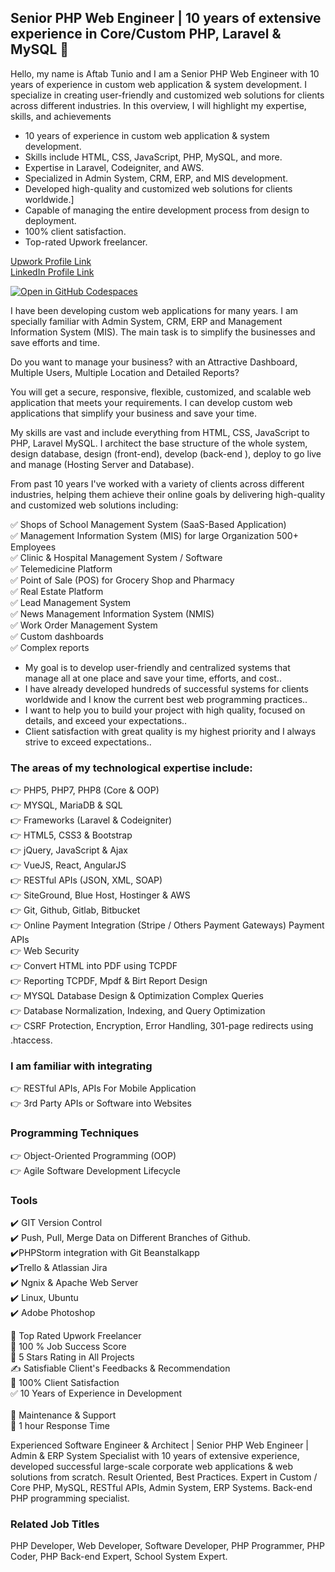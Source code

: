## Senior PHP Web Engineer | 10 years of extensive experience in Core/Custom PHP, Laravel & MySQL 👋
Hello, my name is Aftab Tunio and I am a Senior PHP Web Engineer with 10 years of experience in custom web application & system development. I specialize in creating user-friendly and customized web solutions for clients across different industries. In this overview, I will highlight my expertise, skills, and achievements

 - 10 years of experience in custom web application & system development.
 - Skills include HTML, CSS, JavaScript, PHP, MySQL, and more.
 - Expertise in Laravel, Codeigniter, and AWS.
 - Specialized in Admin System, CRM, ERP, and MIS development.
 - Developed high-quality and customized web solutions for clients worldwide.]
 - Capable of managing the entire development process from design to deployment.
 - 100% client satisfaction.
 - Top-rated Upwork freelancer.

[Upwork Profile Link](https://www.upwork.com/freelancers/atunio) <br>
[LinkedIn Profile Link](https://www.linkedin.com/in/aftabtunio)

[![Open in GitHub Codespaces](https://github.com/codespaces/badge.svg)](https://github.com/codespaces/new?hide_repo_select=true&ref=main&repo=0000000&machine=premiumLinux&devcontainer_path=.devcontainer%2Fdevcontainer.json&location=WestUs2)


I have been developing custom web applications for many years. I am specially familiar with Admin System, CRM, ERP and Management Information System (MIS). The main task is to simplify the businesses and save efforts and time.

Do you want to manage your business? with an Attractive Dashboard, Multiple Users, Multiple Location and Detailed Reports?

You will get a secure, responsive, flexible, customized, and scalable web application that meets your requirements. I can develop custom web applications that simplify your business and save your time.

My skills are vast and include everything from HTML, CSS, JavaScript to PHP, Laravel MySQL. I architect the base structure of the whole system, design database, design (front-end), develop (back-end ), deploy to go live and manage (Hosting Server and Database).

From past 10 years I've worked with a variety of clients across different industries, helping them achieve their online goals by delivering high-quality and customized web solutions including:

✅ Shops of School Management System (SaaS-Based Application) <br>
✅ Management Information System (MIS) for large Organization 500+ Employees <br>
✅ Clinic & Hospital Management System / Software <br>
✅ Telemedicine Platform <br>
✅ Point of Sale (POS) for Grocery Shop and Pharmacy <br>
✅ Real Estate Platform <br>
✅ Lead Management System <br>
✅ News Management Information System (NMIS) <br>
✅ Work Order Management System <br>
✅ Custom dashboards <br>
✅ Complex reports 
  
 - My goal is to develop user-friendly and centralized systems that manage all at one place and save your time, efforts, and cost..
 - I have already developed hundreds of successful systems for clients worldwide and I know the current best web programming practices..
 - I want to help you to build your project with high quality, focused on details, and exceed your expectations..
 - Client satisfaction with great quality is my highest priority and I always strive to exceed expectations..

### The areas of my technological expertise include: <br>
👉 PHP5, PHP7, PHP8 (Core & OOP) <br>
👉 MYSQL, MariaDB & SQL <br>
👉 Frameworks (Laravel & Codeigniter) <br>
👉 HTML5, CSS3 & Bootstrap <br>
👉 jQuery, JavaScript & Ajax <br>
👉 VueJS, React, AngularJS <br>
👉 RESTful APIs (JSON, XML, SOAP) <br>
👉 SiteGround, Blue Host, Hostinger & AWS <br>
👉 Git, Github, Gitlab, Bitbucket <br>
👉 Online Payment Integration (Stripe / Others Payment Gateways) Payment APIs <br>
👉 Web Security <br>
👉 Convert HTML into PDF using TCPDF <br>
👉 Reporting TCPDF, Mpdf & Birt Report Design <br>
👉 MYSQL Database Design & Optimization Complex Queries <br>
👉 Database Normalization, Indexing, and Query Optimization <br>
👉 CSRF Protection, Encryption, Error Handling, 301-page redirects using .htaccess. 

### I am familiar with integrating<br>
👉 RESTful APIs, APIs For Mobile Application <br>
👉 3rd Party APIs or Software into Websites

### Programming Techniques <br>
👉 Object-Oriented Programming (OOP) <br>
👉 Agile Software Development Lifecycle

### Tools <br>
✔️ GIT Version Control <br>
✔️ Push, Pull, Merge Data on Different Branches of Github. <br>
✔️PHPStorm integration with Git Beanstalkapp <br>
✔️Trello & Atlassian Jira <br>
✔️ Ngnix & Apache Web Server <br>
✔️ Linux, Ubuntu <br>
✔️ Adobe Photoshop

🥇 Top Rated Upwork Freelancer <br>
💯 100 % Job Success Score <br>
🏅 5 Stars Rating in All Projects <br>
✍ Satisfiable Client's Feedbacks & Recommendation <br>
💯 100% Client Satisfaction <br>
✅ 10 Years of Experience in Development <br> <br>
🎯 Maintenance & Support <br>
🚀 1 hour Response Time <br>

Experienced Software Engineer & Architect | Senior PHP Web Engineer | Admin & ERP System Specialist with 10 years of extensive experience, developed successful large-scale corporate web applications & web solutions from scratch. Result Oriented, Best Practices. Expert in Custom / Core PHP, MySQL, RESTful APIs, Admin System, ERP Systems. Back-end PHP programming specialist.

### Related Job Titles<br>
PHP Developer, Web Developer, Software Developer, PHP Programmer, PHP Coder, PHP Back-end Expert, School System Expert.
